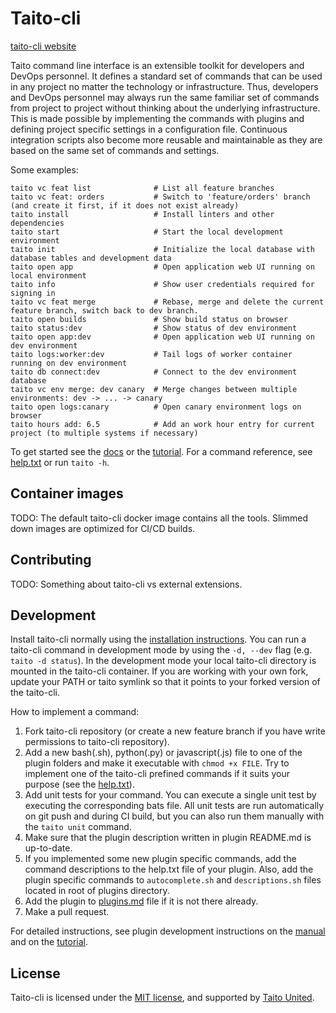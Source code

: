 # Taito-cli

[taito-cli website](https://github.com/TaitoUnited/taito-cli/blob/dev/www/README.md)

Taito command line interface is an extensible toolkit for developers and DevOps personnel. It defines a standard set of commands that can be used in any project no matter the technology or infrastructure. Thus, developers and DevOps personnel may always run the same familiar set of commands from project to project without thinking about the underlying infrastructure. This is made possible by implementing the commands with plugins and defining project specific settings in a configuration file. Continuous integration scripts also become more reusable and maintainable as they are based on the same set of commands and settings.

Some examples:

```
taito vc feat list              # List all feature branches
taito vc feat: orders           # Switch to 'feature/orders' branch (and create it first, if it does not exist already)
taito install                   # Install linters and other dependencies
taito start                     # Start the local development environment
taito init                      # Initialize the local database with database tables and development data
taito open app                  # Open application web UI running on local environment
taito info                      # Show user credentials required for signing in
taito vc feat merge             # Rebase, merge and delete the current feature branch, switch back to dev branch.
taito open builds               # Show build status on browser
taito status:dev                # Show status of dev environment
taito open app:dev              # Open application web UI running on dev environment
taito logs:worker:dev           # Tail logs of worker container running on dev environment
taito db connect:dev            # Connect to the dev environment database
taito vc env merge: dev canary  # Merge changes between multiple environments: dev -> ... -> canary
taito open logs:canary          # Open canary environment logs on browser
taito hours add: 6.5            # Add an work hour entry for current project (to multiple systems if necessary)
```

To get started see the [docs](https://github.com/TaitoUnited/taito-cli/tree/dev/docs/manual/README.md) or the [tutorial](https://github.com/TaitoUnited/taito-cli/tree/dev/docs/tutorial/README.md). For a command reference, see [help.txt](https://github.com/TaitoUnited/taito-cli/blob/dev/help.txt) or run `taito -h`.

## Container images

TODO: The default taito-cli docker image contains all the tools. Slimmed down images are optimized for CI/CD builds.

## Contributing

TODO: Something about taito-cli vs external extensions.

## Development

Install taito-cli normally using the [installation instructions](https://github.com/TaitoUnited/taito-cli/blob/dev/docs/manual/02-installation.md). You can run a taito-cli command in development mode by using the `-d, --dev` flag (e.g. `taito -d status`). In the development mode your local taito-cli directory is mounted in the taito-cli container. If you are working with your own fork, update your PATH or taito symlink so that it points to your forked version of the taito-cli.

How to implement a command:

1. Fork taito-cli repository (or create a new feature branch if you have write permissions to taito-cli repository).
2. Add a new bash(.sh), python(.py) or javascript(.js) file to one of the plugin folders and make it executable with `chmod +x FILE`. Try to implement one of the taito-cli prefined commands if it suits your purpose (see the [help.txt](https://github.com/TaitoUnited/taito-cli/blob/master/help.txt)).
3. Add unit tests for your command. You can execute a single unit test by executing the corresponding bats file. All unit tests are run automatically on git push and during CI build, but you can also run them manually with the `taito unit` command.
4. Make sure that the plugin description written in plugin README.md is up-to-date.
5. If you implemented some new plugin specific commands, add the command descriptions to the help.txt file of your plugin. Also, add the plugin specific commands to `autocomplete.sh` and `descriptions.sh` files located in root of plugins directory.
6. Add the plugin to [plugins.md](https://github.com/TaitoUnited/taito-cli/blob/dev/docs/plugins.md) file if it is not there already.
7. Make a pull request.

For detailed instructions, see plugin development instructions on the [manual](https://github.com/TaitoUnited/taito-cli/tree/dev/docs/manual/09-custom-plugins.md) and on the [tutorial](https://github.com/TaitoUnited/taito-cli/tree/dev/docs/tutorial/16-creating-a-plugin.md).

## License

Taito-cli is licensed under the [MIT license](https://github.com/TaitoUnited/taito-cli/blob/master/LICENSE), and supported by [Taito United](http://taitounited.fi/).
